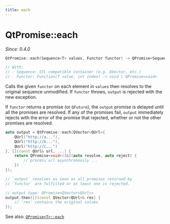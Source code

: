 ```yaml
---
title: each
---
```


# QtPromise::each

*Since: 0.4.0*

```cpp
QtPromise::each(Sequence<T> values, Functor functor) -> QPromise<Sequence<T>>

// With:
// - Sequence: STL compatible container (e.g. QVector, etc.)
// - Functor: Function(T value, int index) -> void | QPromise<void>
```

Calls the given `functor` on each element in `values` then resolves to the original sequence
unmodified. If `functor` throws, `output` is rejected with the new exception.

If `functor` returns a promise (or `QFuture`), the `output` promise is delayed until all the
promises are resolved. If any of the promises fail, `output` immediately rejects with the error
of the promise that rejected, whether or not the other promises are resolved.

```cpp
auto output = QtPromise::each(QVector<QUrl>{
    QUrl("http://a..."),
    QUrl("http://b..."),
    QUrl("http://c...")
}, [](const QUrl& url, ...) {
    return QPromise<void>([&](auto resolve, auto reject) {
        // process url asynchronously ...
    })
});

// `output` resolves as soon as all promises returned by
// `functor` are fulfilled or at least one is rejected.

// output type: QPromise<QVector<QUrl>>
output.then([](const QVector<QUrl>& res) {
    // 'res' contains the original values
});
```

See also: [`QPromise<T>::each`](../qpromise/each.md)
